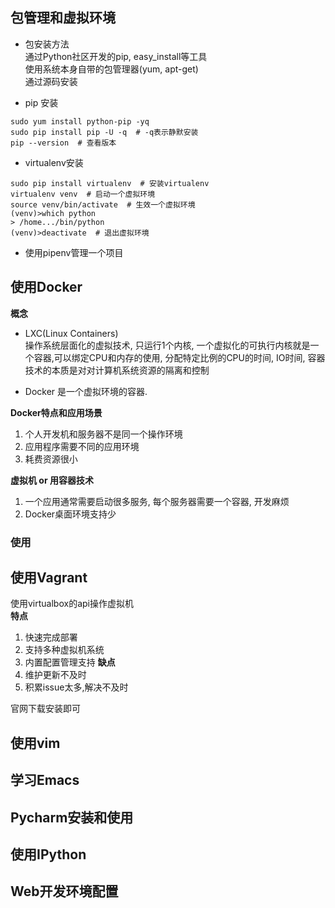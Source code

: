 
## 包管理和虚拟环境

- 包安装方法    
通过Python社区开发的pip, easy_install等工具   
使用系统本身自带的包管理器(yum, apt-get)      
通过源码安装     

- pip 安装
```
sudo yum install python-pip -yq
sudo pip install pip -U -q  # -q表示静默安装  
pip --version  # 查看版本
```
- virtualenv安装    
```
sudo pip install virtualenv  # 安装virtualenv
virtualenv venv  # 启动一个虚拟环境
source venv/bin/activate  # 生效一个虚拟环境
(venv)>which python
> /home.../bin/python
(venv)>deactivate  # 退出虚拟环境
```

- 使用pipenv管理一个项目


## 使用Docker

**概念**  
- LXC(Linux Containers)   
操作系统层面化的虚拟技术, 只运行1个内核, 一个虚拟化的可执行内核就是一个容器,可以绑定CPU和内存的使用, 分配特定比例的CPU的时间, IO时间, 容器技术的本质是对对计算机系统资源的隔离和控制 

- Docker 是一个虚拟环境的容器.

**Docker特点和应用场景**

1. 个人开发机和服务器不是同一个操作环境
2. 应用程序需要不同的应用环境
3. 耗费资源很小

**虚拟机 or 用容器技术**
1. 一个应用通常需要启动很多服务, 每个服务器需要一个容器, 开发麻烦
2. Docker桌面环境支持少

### 使用



## 使用Vagrant
使用virtualbox的api操作虚拟机  
**特点**  
1. 快速完成部署
2. 支持多种虚拟机系统
3. 内置配置管理支持
**缺点**  
1. 维护更新不及时
2. 积累issue太多,解决不及时

官网下载安装即可  


## 使用vim

## 学习Emacs

## Pycharm安装和使用

## 使用IPython

## Web开发环境配置


